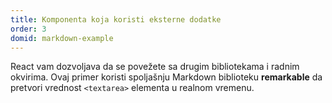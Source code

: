 ```yaml
---
title: Komponenta koja koristi eksterne dodatke
order: 3
domid: markdown-example
---
```


React vam dozvoljava da se povežete sa drugim bibliotekama i radnim okvirima. Ovaj primer koristi spoljašnju Markdown biblioteku **remarkable** da pretvori vrednost `<textarea>` elementa u realnom vremenu.
